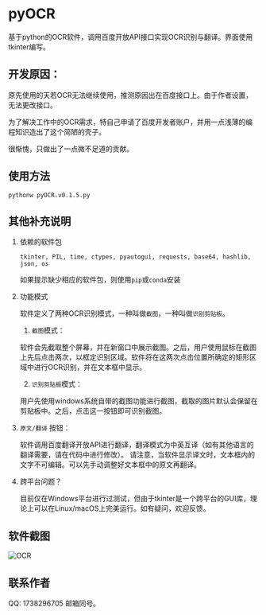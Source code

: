# pyOCR

基于python的OCR软件，调用百度开放API接口实现OCR识别与翻译。界面使用tkinter编写。

## 开发原因：

原先使用的天若OCR无法继续使用，推测原因出在百度接口上。由于作者设置，无法更改接口。

为了解决工作中的OCR需求，特自己申请了百度开发者账户，并用一点浅薄的编程知识造出了这个简陋的壳子。

很惭愧，只做出了一点微不足道的贡献。

## 使用方法
```
pythonw pyOCR.v0.1.5.py
```


## 其他补充说明

1. 依赖的软件包
    
    ```
    tkinter, PIL, time, ctypes, pyautogui, requests, base64, hashlib, json, os
    ```
    如果提示缺少相应的软件包，则使用`pip`或`conda`安装

2. 功能模式

    软件定义了两种OCR识别模式，一种叫做`截图`，一种叫做`识别剪贴板`。
    
    1. `截图`模式：
    
    软件会先截取整个屏幕，并在新窗口中展示截图。之后，用户使用鼠标在截图上先后点击两次，以框定识别区域。软件将在这两次点击位置所确定的矩形区域中进行OCR识别，并在文本框中显示。
    
    2. `识别剪贴板`模式：
    
    用户先使用windows系统自带的截图功能进行截图，截取的图片默认会保留在剪贴板中。之后，点击这一按钮即可识别截图。

3. `原文/翻译` 按钮：
    
    软件调用百度翻译开放API进行翻译，翻译模式为中英互译（如有其他语言的翻译需要，请在代码中进行修改）。
    请注意，当软件显示译文时，文本框内的文字不可编辑。可以先手动调整好文本框中的原文再翻译。

4. 跨平台问题？
    
    目前仅在Windows平台进行过测试，但由于tkinter是一个跨平台的GUI库，理论上可以在Linux/macOS上完美运行。如有疑问，欢迎反馈。

## 软件截图

![OCR](https://pic.imgdb.cn/item/6277c82b0947543129321bd3.jpg)


## 联系作者

QQ: 1738296705
邮箱同号。

